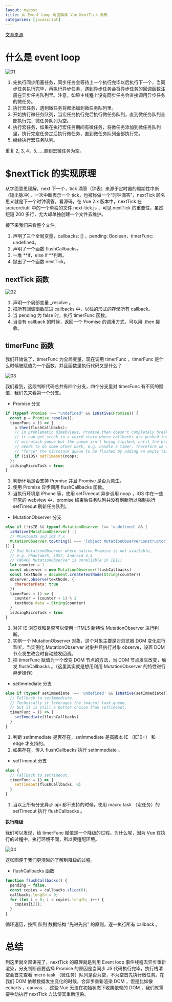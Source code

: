 ```yaml
---
layout: mypost
title: 从 Event Loop 角度解读 Vue NextTick 源码
categories: [javascript]
---
```


[文章来源](https://mp.weixin.qq.com/s/iHE--LdngufCExeF_7lfPw)

# 什么是 event loop

![01](01.gif)

1. 先执行同步阻塞任务，同步任务会等待上一个执行完毕以后执行下一个，当同步任务执行完毕，再执行异步任务，遇到异步任务会将异步任务的回调函数注册在异步任务队列里。注意，如果主线程上没有同步任务会直接调用异步任务的微任务。
2. 执行宏任务，遇到微任务将都添加到微任务队列里。
3. 开始执行微任务队列，当宏任务执行完后执行微任务队列，直到微任务队列全部执行完，微任务队列为空。
4. 执行宏任务，如果在执行宏任务期间有微任务，将微任务添加到微任务队列里，执行完宏任务之后执行微任务，直到微任务队列全部执行完。
5. 继续执行宏任务队列。

重复 2, 3, 4，5……直到宏微任务为空。

# $nextTick 的实现原理

从字面意思理解，next 下一个，tick 滴答（钟表）来源于定时器的周期性中断（输出脉冲），一次中断表示一个 tick，也被称做一个“时钟滴答”，nextTick 顾名思义就是下一个时钟滴答。看源码，在 Vue 2.x 版本中，nextTick 在 src\core\util 中的一个单独的文件 next-tick.js ，可见 nextTick 的重要性，虽然短短 200 多行，尤大却单独创建一个文件去维护。

接下来我们来看整个文件。

1. 声明了三个全局变量，callbacks: [] ，pending: Boolean，timerFunc: undefined。
2. 声明了一个函数 flushCallbacks。
3. 一堆 **if，else if **判断。
4. 抛出了一个函数 nextTick。

## nextTick 函数

![02](02.png)

1. 声明一个局部变量 \_resolve 。
2. 把所有回调函数压进 callbacks 中，以栈的形式的存储所有 callback。
3. 当 pending 为 false 时，执行 timerFunc 函数。
4. 当没有 callback 的时候，返回一个 Promise 的调用方式，可以用 .then 接收。

## timerFunc 函数

我们开始说了，timerFunc 为全局变量，现在调用 timerFunc ，timerFunc 是什么时候被赋值为一个函数，并且函数里执行代码又是什么？

![03](03.png)

我们看到，这段判断代码总共有四个分支，四个分支里对 timerFunc 有不同的赋值，我们先来看第一个分支。

- Promise 分支

```js
if (typeof Promise !== "undefined" && isNative(Promise)) {
  const p = Promise.resolve();
  timerFunc = () => {
    p.then(flushCallbacks);
    // In problematic UIWebViews, Promise.then doesn't completely break, but
    // it can get stuck in a weird state where callbacks are pushed into the
    // microtask queue but the queue isn't being flushed, until the browser
    // needs to do some other work, e.g. handle a timer. Therefore we can
    // "force" the microtask queue to be flushed by adding an empty timer.
    if (isIOS) setTimeout(noop);
  };
  isUsingMicroTask = true;
}
```

1. 判断环境是否支持 Promise 并且 Promise 是否为原生。
2. 使用 Promise 异步调用 flushCallbacks 函数。
3. 当执行环境是 iPhone 等，使用 setTimeout 异步调用 noop ，iOS 中在一些异常的 webview 中，promise 结束后任务队列并没有刷新所以强制执行 setTimeout 刷新任务队列。

- MutationObserver 分支

```js
else if (!isIE && typeof MutationObserver !== 'undefined' && (
  isNative(MutationObserver) ||
  // PhantomJS and iOS 7.x
  MutationObserver.toString() === '[object MutationObserverConstructor]'
)) {
  // Use MutationObserver where native Promise is not available,
  // e.g. PhantomJS, iOS7, Android 4.4
  // (#6466 MutationObserver is unreliable in IE11)
  let counter = 1
  const observer = new MutationObserver(flushCallbacks)
  const textNode = document.createTextNode(String(counter))
  observer.observe(textNode, {
    characterData: true
  })
  timerFunc = () => {
    counter = (counter + 1) % 2
    textNode.data = String(counter)
  }
  isUsingMicroTask = true
}
```

1. 对非 IE 浏览器和是否可以使用 HTML5 新特性 MutationObserver 进行判断。
2. 实例一个 MutationObserver 对象，这个对象主要是对浏览器 DOM 变化进行监听，当实例化 MutationObserver 对象并且执行对象 observe，设置 DOM 节点发生改变时自动触发回调。
3. 把 timerFunc 赋值为一个改变 DOM 节点的方法，当 DOM 节点发生改变，触发 flushCallbacks 。（这里其实就是想用利用 MutationObserver 的特性进行异步操作）

- setImmediate 分支

```js
else if (typeof setImmediate !== 'undefined' && isNative(setImmediate)) {
  // Fallback to setImmediate.
  // Technically it leverages the (macro) task queue,
  // but it is still a better choice than setTimeout.
  timerFunc = () => {
    setImmediate(flushCallbacks)
  }
}
```

1. 判断 setImmediate 是否存在，setImmediate 是高版本 IE （IE10+） 和 edge 才支持的。
2. 如果存在，传入 flushCallbacks 执行 setImmediate 。

- setTimeout 分支

```js
else {
  // Fallback to setTimeout.
  timerFunc = () => {
    setTimeout(flushCallbacks, 0)
  }
}
```

1. 当以上所有分支异步 api 都不支持的时候，使用 macro task （宏任务）的 setTimeout 执行 flushCallbacks 。

**执行降级**

我们可以发现，给 timerFunc 赋值是一个降级的过程。为什么呢，因为 Vue 在执行的过程中，执行环境不同，所以要适配环境。

![04](04.png)

这张图便于我们更清晰的了解到降级的过程。

- flushCallbacks 函数

```js
function flushCallbacks() {
  pending = false;
  const copies = callbacks.slice(0);
  callbacks.length = 0;
  for (let i = 0; i < copies.length; i++) {
    copies[i]();
  }
}
```

循环遍历，按照 队列 数据结构 “先进先出” 的原则，逐一执行所有 callback 。

# 总结

到这里就全部讲完了，nextTick 的原理就是利用 Event loop 事件线程去异步重新渲染，分支判断首要选择 Promise 的原因是当同步 JS 代码执行完毕，执行栈清空会首先查看 micro task （微任务）队列是否为空，不为空首先执行微任务。在我们 DOM 依赖数据发生变化的时候，会异步重新渲染 DOM ，但是比如像 echarts ，canvas……这些 Vue 无法在初始状态下收集依赖的 DOM ，我们就需要手动执行 nextTick 方法使其重新渲染。
